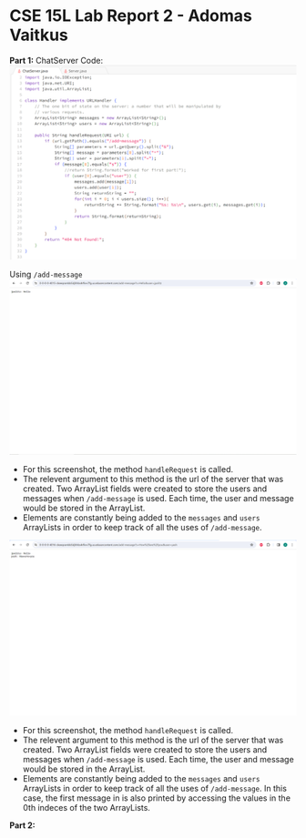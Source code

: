 # CSE 15L Lab Report 2 - Adomas Vaitkus

**Part 1:**
ChatServer Code:
![Image](ChatServer.png)

Using `/add-message`
![Image](ChatServerTest1.png)

* For this screenshot, the method `handleRequest` is called.
* The relevent argument to this method is the url of the server that was created. Two ArrayList fields were created to store the users and messages when `/add-message` is used. Each time, the user and message would be stored in the ArrayList.
* Elements are constantly being added to the `messages` and `users` ArrayLists in order to keep track of all the uses of `/add-message`.

![Image](ChatServerTest2.png)

* For this screenshot, the method `handleRequest` is called.
* The relevent argument to this method is the url of the server that was created. Two ArrayList fields were created to store the users and messages when `/add-message` is used. Each time, the user and message would be stored in the ArrayList.
* Elements are constantly being added to the `messages` and `users` ArrayLists in order to keep track of all the uses of `/add-message`. In this case, the first message in is also printed by accessing the values in the 0th indeces of the two ArrayLists.

**Part 2:**


